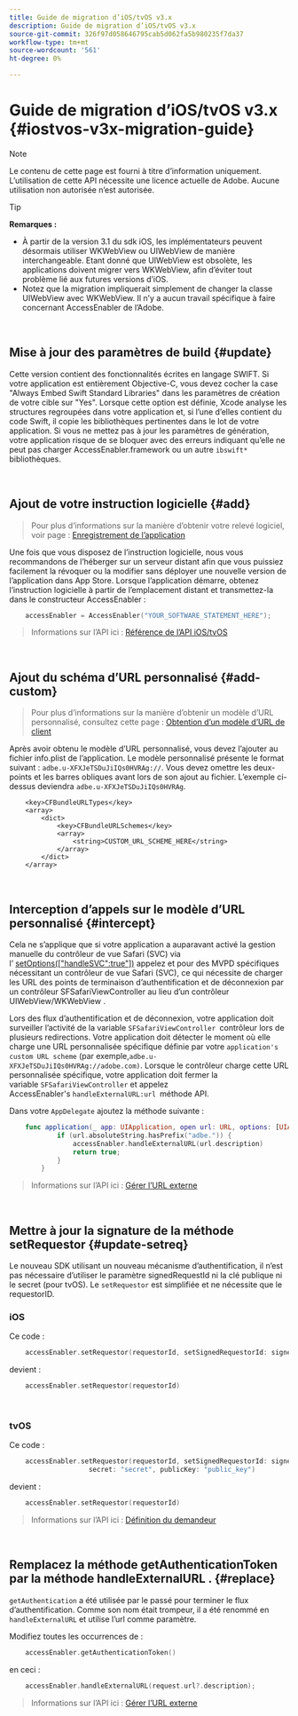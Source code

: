 ```yaml
---
title: Guide de migration d’iOS/tvOS v3.x
description: Guide de migration d’iOS/tvOS v3.x
source-git-commit: 326f97d058646795cab5d062fa5b980235f7da37
workflow-type: tm+mt
source-wordcount: '561'
ht-degree: 0%

---
```



# Guide de migration d’iOS/tvOS v3.x {#iostvos-v3x-migration-guide}

>[!NOTE]
>
>Le contenu de cette page est fourni à titre d’information uniquement. L’utilisation de cette API nécessite une licence actuelle de Adobe. Aucune utilisation non autorisée n’est autorisée.

>[!TIP]
> 
> **Remarques :**
>
> - À partir de la version 3.1 du sdk iOS, les implémentateurs peuvent désormais utiliser WKWebView ou UIWebView de manière interchangeable. Etant donné que UIWebView est obsolète, les applications doivent migrer vers WKWebView, afin d’éviter tout problème lié aux futures versions d’iOS.
> - Notez que la migration impliquerait simplement de changer la classe UIWebView avec WKWebView. Il n’y a aucun travail spécifique à faire concernant AccessEnabler de l’Adobe.


</br>

## Mise à jour des paramètres de build {#update}

Cette version contient des fonctionnalités écrites en langage SWIFT. Si votre application est entièrement Objective-C, vous devez cocher la case &quot;Always Embed Swift Standard Libraries&quot; dans les paramètres de création de votre cible sur &quot;Yes&quot;. Lorsque cette option est définie, Xcode analyse les structures regroupées dans votre application et, si l’une d’elles contient du code Swift, il copie les bibliothèques pertinentes dans le lot de votre application. Si vous ne mettez pas à jour les paramètres de génération, votre application risque de se bloquer avec des erreurs indiquant qu’elle ne peut pas charger AccessEnabler.framework ou un autre `ibswift*` bibliothèques.

</br>

## Ajout de votre instruction logicielle {#add}

> Pour plus d’informations sur la manière d’obtenir votre relevé logiciel, voir
> page :
> [Enregistrement de l’application](/help/authentication/iostvos-application-registration.md)

Une fois que vous disposez de l’instruction logicielle, nous vous recommandons de l’héberger sur un serveur distant afin que vous puissiez facilement la révoquer ou la modifier sans déployer une nouvelle version de l’application dans App Store. Lorsque l’application démarre, obtenez l’instruction logicielle à partir de l’emplacement distant et transmettez-la dans le constructeur AccessEnabler :

```swift
    accessEnabler = AccessEnabler("YOUR_SOFTWARE_STATEMENT_HERE");
```

> Informations sur l’API ici : [Référence de l’API iOS/tvOS](/help/authentication/iostvos-sdk-api-reference.md)

</br>

## Ajout du schéma d’URL personnalisé {#add-custom}

> Pour plus d’informations sur la manière d’obtenir un modèle d’URL personnalisé, consultez cette page : [Obtention d’un modèle d’URL de client](/help/authentication/iostvos-application-registration.md)

Après avoir obtenu le modèle d’URL personnalisé, vous devez l’ajouter au fichier info.plist de l’application. Le modèle personnalisé présente le format suivant : `adbe.u-XFXJeTSDuJiIQs0HVRAg://`. Vous devez omettre les deux-points et les barres obliques avant lors de son ajout au fichier. L’exemple ci-dessus deviendra `adbe.u-XFXJeTSDuJiIQs0HVRAg`.

```plist
    <key>CFBundleURLTypes</key>
    <array>
        <dict>
            <key>CFBundleURLSchemes</key>
            <array>
                <string>CUSTOM_URL_SCHEME_HERE</string>
            </array>
        </dict>
    </array>
```

</br>

## Interception d’appels sur le modèle d’URL personnalisé {#intercept}

Cela ne s’applique que si votre application a auparavant activé la gestion manuelle du contrôleur de vue Safari (SVC) via l’ [setOptions(\[&quot;handleSVC&quot;:true&quot;\])](/help/authentication/iostvos-sdk-api-reference.md) appelez et pour des MVPD spécifiques nécessitant un contrôleur de vue Safari (SVC), ce qui nécessite de charger les URL des points de terminaison d’authentification et de déconnexion par un contrôleur SFSafariViewController au lieu d’un contrôleur UIWebView/WKWebView .

Lors des flux d’authentification et de déconnexion, votre application doit surveiller l’activité de la variable `SFSafariViewController `contrôleur lors de plusieurs redirections. Votre application doit détecter le moment où elle charge une URL personnalisée spécifique définie par votre `application's custom URL scheme` (par exemple,`adbe.u-XFXJeTSDuJiIQs0HVRAg://adobe.com)`. Lorsque le contrôleur charge cette URL personnalisée spécifique, votre application doit fermer la variable `SFSafariViewController` et appelez AccessEnabler&#39;s `handleExternalURL:url `méthode API.

Dans votre `AppDelegate` ajoutez la méthode suivante :

```swift
    func application(_ app: UIApplication, open url: URL, options: [UIApplicationOpenURLOptionsKey: Any]) -> Bool {
            if (url.absoluteString.hasPrefix("adbe.")) {
                accessEnabler.handleExternalURL(url.description)
                return true;
            } 
        }
```

> Informations sur l’API ici : [Gérer l’URL externe](/help/authentication/iostvos-sdk-api-reference.md)

</br>

## Mettre à jour la signature de la méthode setRequestor {#update-setreq}

Le nouveau SDK utilisant un nouveau mécanisme d’authentification, il n’est pas nécessaire d’utiliser le paramètre signedRequestId ni la clé publique ni le secret (pour tvOS). Le `setRequestor` est simplifiée et ne nécessite que le requestorID.

### iOS

Ce code :

```swift
    accessEnabler.setRequestor(requestorId, setSignedRequestorId: signedRequestorId)
```

devient :

```swift
    accessEnabler.setRequestor(requestorId)
```

</br>

### tvOS

Ce code :

```swift
    accessEnabler.setRequestor(requestorId, setSignedRequestorId: signedRequestorId,
                    secret: "secret", publicKey: "public_key")
```

devient :

```swift
    accessEnabler.setRequestor(requestorId)
```

> Informations sur l’API ici : [Définition du demandeur](/help/authentication/iostvos-sdk-api-reference.md)

</br>

## Remplacez la méthode getAuthenticationToken par la méthode handleExternalURL . {#replace}

`getAuthentication` a été utilisée par le passé pour terminer le flux d’authentification. Comme son nom était trompeur, il a été renommé en `handleExternalURL` et utilise l’url comme paramètre.

Modifiez toutes les occurrences de :

```swift
    accessEnabler.getAuthenticationToken()
```

en ceci :

```swift
    accessEnabler.handleExternalURL(request.url?.description);
```

> Informations sur l’API ici : [Gérer l’URL externe](/help/authentication/iostvos-sdk-api-reference.md)
